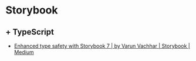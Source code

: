# Storybook

## + TypeScript

- [Enhanced type safety with Storybook 7 | by Varun Vachhar | Storybook | Medium](https://medium.com/storybookjs/enhanced-type-safety-with-storybook-7-51988e7c5bc9)